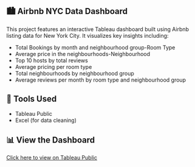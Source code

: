 ## 🏙️ Airbnb NYC Data Dashboard

This project features an interactive Tableau dashboard built using Airbnb listing data for New York City. It visualizes key insights including:

- Total Bookings by month and neighbourhood group-Room Type
- Average price in the neighbourhoods-Neighbourhood
- Top 10 hosts by total reviews
- Average pricing per room type
- Total neighbourhoods by neighbourhood group
- Average reviews per month by room type and neighbourhood group

## 🔧 Tools Used
- Tableau Public
- Excel (for data cleaning)

## 📊 View the Dashboard
[Click here to view on Tableau Public](https://public.tableau.com/app/profile/anushka.gupta2641/viz/AirbnbInNYC_AnushkaGupta/Dashboard2)

